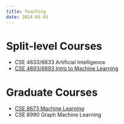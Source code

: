 ```yaml
---
title: Teaching
date: 2024-01-01
---
```



# Split-level Courses
- CSE 4633/6633 Artificial Intelligence
- [CSE 4693/6693 Intro to Machine Learning](/post/cse-4693-6693-introduction-to-machine-learning/)

# Graduate Courses
- [CSE 8673 Machine Learning](/post/cse-8673-machine-learning/)
- CSE 8990 Graph Machine Learning